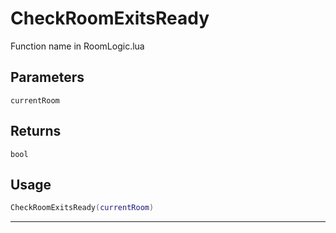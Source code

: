 # CheckRoomExitsReady
Function name in RoomLogic.lua
## Parameters
`currentRoom`
## Returns
`bool`
## Usage
```lua
CheckRoomExitsReady(currentRoom)
```
---
